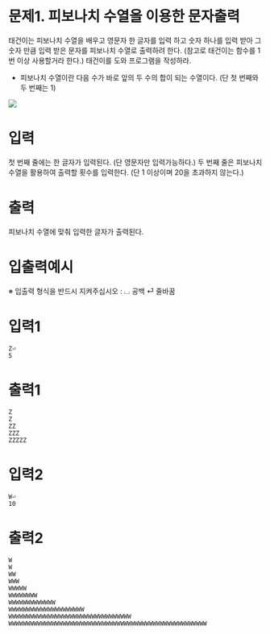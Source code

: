 ﻿# 문제1. 피보나치 수열을 이용한 문자출력
태건이는 피보나치 수열을 배우고 영문자 한 글자를 입력 하고 숫자 하나를 입력 받아 그 숫자 만큼 입력 받은 문자를 피보나치 수열로 출력하려 한다.
(참고로 태건이는 함수를 1번 이상 사용할거라 한다.) 태건이를 도와 프로그램을 작성하라.

* 피보나치 수열이란 다음 수가 바로 앞의 두 수의 합이 되는 수열이다. (단 첫 번째와 두 번째는 1)
<img src ="http://www.softqt.com/softqt/data/board/research2/file_in_body/1/eab7b8eba6bc14.png">

# 입력
첫 번째 줄에는 한 글자가 입력된다. (단 영문자만 입력가능하다.)
 두 번째 줄은 피보나치 수열을 활용하여 출력할 횟수를 입력한다. (단 1 이상이며 20을 초과하지 않는다.)

# 출력
피보나치 수열에 맞춰 입력한 글자가 출력된다.

# 입출력예시
※ 입출력 형식을 반드시 지켜주십시오 :   ⌴ 공백      ⏎ 줄바꿈

# 입력1
```
Z⏎
5
```

# 출력1
```
Z
Z
ZZ
ZZZ
ZZZZZ
```

# 입력2
```
W⏎ 
10
```

# 출력2
```
W
W
WW
WWW
WWWWW
WWWWWWWW
WWWWWWWWWWWWW
WWWWWWWWWWWWWWWWWWWWW
WWWWWWWWWWWWWWWWWWWWWWWWWWWWWWWWWW
WWWWWWWWWWWWWWWWWWWWWWWWWWWWWWWWWWWWWWWWWWWWWWWWWWWWWWW
```
